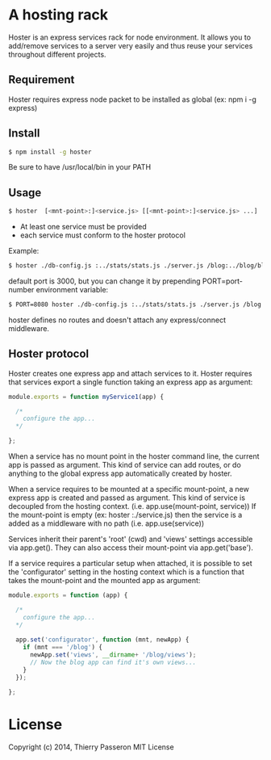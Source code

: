 # A hosting rack

Hoster is an express services rack for node environment. It allows you to add/remove services to a server very easily and thus reuse your services throughout different projects.

## Requirement

Hoster requires express node packet to be installed as global (ex: npm i -g express)


## Install

```sh
$ npm install -g hoster
```

Be sure to have /usr/local/bin in your PATH


## Usage

```sh
$ hoster  [<mnt-point>:]<service.js> [[<mnt-point>:]<service.js> ...]
```  

* At least one service must be provided
* each service must conform to the hoster protocol
    
Example:

```sh
$ hoster ./db-config.js :../stats/stats.js ./server.js /blog:../blog/blog.js

```

default port is 3000, but you can change it by prepending PORT=port-number environment variable:

```sh
$ PORT=8080 hoster ./db-config.js :../stats/stats.js ./server.js /blog:../blog/blog.js

```

hoster defines no routes and doesn't attach any express/connect middleware.


## Hoster protocol

Hoster creates one express app and attach services to it.
Hoster requires that services export a single function taking an express app as argument:

```js
module.exports = function myService1(app) {

  /*
    configure the app...
  */

};
```

When a service has no mount point in the hoster command line, the current app is passed as argument. This kind of service can add routes, or do anything to the global express app automatically created by hoster. 

When a service requires to be mounted at a specific mount-point, a new express app is created and passed as argument. This kind of service is decoupled from the hosting context. (i.e. app.use(mount-point, service)) 
If the mount-point is empty (ex: hoster :./service.js) then the service is a added as a middleware with no path (i.e. app.use(service))

Services inherit their parent's 'root' (cwd) and 'views' settings accessible via app.get(). They can also access their mount-point via app.get('base'). 

If a service requires a particular setup when attached, it is possible to set the 'configurator' setting in the hosting context which is a function that takes the mount-point and the mounted app as argument:

```js
module.exports = function (app) {

  /*
    configure the app...
  */
  
  app.set('configurator', function (mnt, newApp) {
    if (mnt === '/blog') {
      newApp.set('views', __dirname+ '/blog/views');
      // Now the blog app can find it's own views...
    }
  });

};
```

# License

Copyright (c) 2014, Thierry Passeron
MIT License
